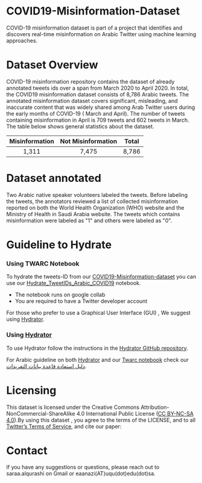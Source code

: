 # COVID19-Misinformation-Dataset
COVID-19 misinformation dataset is part of a  project that identifies and discovers real-time misinformation on Arabic Twitter using machine learning approaches. 
# Dataset Overview
COVID-19 misinformation repository contains the dataset of already annotated tweets ids over a span from March 2020 to April  2020. In total, the COVID19  misinformation dataset consists of 8,786 Arabic tweets. The annotated misinformation dataset covers significant, misleading, and inaccurate content that was widely shared among Arab Twitter users during the early months of COVID-19  ( March and April). The number of tweets containing misinformation in April is  709 tweets and 602 tweets in March. The table below shows general statistics about the dataset.


| Misinformation | Not Misinformation | Total         | 
| :---:          |     :---:          |      :---:    |
| 1,311          |7,475               | 8,786         |  




# Dataset annotated
Two Arabic native speaker volunteers labeled the tweets. Before labeling the tweets, the annotators reviewed a list of collected misinformation reported on both the World Health Organization (WHO) website and the Ministry of Health in Saudi Arabia website. The tweets which contains misinformation were labeled as "1" and others were labeled as  "0".   

# Guideline to Hydrate
 ### Using TWARC Notebook ### 
To hydrate the tweets-ID from our [COVID19-Misinformation-dataset](https://github.com/SarahAlqurashi/COVID19-Misinformation-dataset-) you can use our  [Hydrate_TweetIDs_Arabic_COVID19](https://github.com/SarahAlqurashi/COVID-19-Arabic-Tweets-Dataset/blob/master/Guideline%20to%20Hydrate/Hydrate_TweetIDs_Arabic_COVID19.ipynb) notebook.

* The notebook runs on google collab 
* You are required to have a Twitter developer account

For those who prefer  to use a Graphical User Interface (GUI) , We suggest using [Hydrator](https://github.com/DocNow/hydrator).

 ### Using [Hydrator](https://github.com/DocNow/hydrator)
To use Hydrator follow the instructions in the [Hydrator GitHub repository](https://github.com/DocNow/hydrator). 

For Arabic guideline  on both [Hydrator](https://github.com/DocNow/hydrator) and our [Twarc notebook](https://github.com/SarahAlqurashi/COVID-19-Arabic-Tweets-Dataset/blob/master/Guideline%20to%20Hydrate/Hydrate_TweetIDs_Arabic_COVID19.ipynb) check our [دليل استعادة قاعدة بيانات التغريدات](https://github.com/SarahAlqurashi/COVID-19-Arabic-Tweets-Dataset/blob/master/Guideline%20to%20Hydrate/دليل%20استعادة%20قاعدة%20بيانات%20التغريدات.pdf).

# Licensing
This dataset is licensed under the Creative Commons Attribution-NonCommercial-ShareAlike 4.0 International Public License ([CC BY-NC-SA 4.0](https://creativecommons.org/licenses/by-nc-sa/4.0/)).By using this dataset , you agree to the terms of the LICENSE, and to all  [Twitter’s Terms of Service](https://developer.twitter.com/en/developer-terms/agreement-and-policy), and cite our paper:

# Contact  
If you have any suggestions or questions, please reach out to saraa.alqurashi on Gmail or  eaanazi(AT)uqu(dot)edu(dot)sa.
